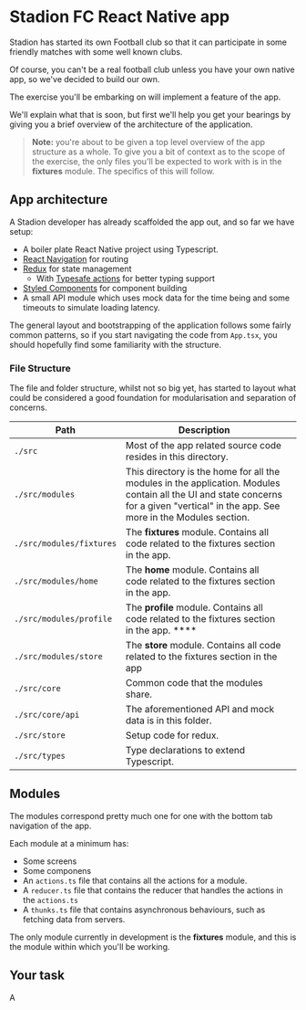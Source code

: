 # Stadion FC React Native app

Stadion has started its own Football club so that it can participate in some friendly matches with some well known clubs.

Of course, you can't be a real football club unless you have your own native app, so we've decided to build our own.

The exercise you'll be embarking on will implement a feature of the app.

We'll explain what that is soon, but first we'll help you get your bearings by giving you a brief overview of the architecture of the application.

> **Note:**  you're about to be given a top level overview of the app structure as a whole. To give you a bit of context as to the scope of the exercise, the only files you'll be expected to work with is in the **fixtures** module. The specifics of this will follow.

## App architecture

A Stadion developer has already scaffolded the app out, and so far we have setup:

- A boiler plate React Native project using Typescript.
- [React Navigation](https://github.com/react-navigation/react-navigation) for routing
- [Redux](https://redux.js.org) for state management
  - With [Typesafe actions](https://github.com/piotrwitek/typesafe-actions) for better typing support
- [Styled Components](https://www.styled-components.com) for component building
- A small API module which uses mock data for the time being and some timeouts to simulate loading latency.

The general layout and bootstrapping of the application follows some fairly common patterns, so if you start navigating the code from `App.tsx`, you should hopefully find some familiarity with the structure.

### File Structure

The file and folder structure, whilst not so big yet, has started to layout what could be considered a good foundation for modularisation and separation of concerns.

| Path                     | Description                                                  |      |
| ------------------------ | ------------------------------------------------------------ | ---- |
| `./src`                  | Most of the app related source code resides in this directory. |      |
| `./src/modules`          | This directory is the home for all the modules in the application. Modules contain all the UI and state concerns for a given "vertical" in the app. See more in the Modules section. |      |
| `./src/modules/fixtures` | The **fixtures** module. Contains all code related to the fixtures section in the app. |      |
| `./src/modules/home`     | The **home** module. Contains all code related to the fixtures section in the app. |      |
| `./src/modules/profile`  | The **profile** module. Contains all code related to the fixtures section in the app. **** |      |
| `./src/modules/store`    | The **store** module. Contains all code related to the fixtures section in the app |      |
| `./src/core`             | Common code that the modules share.                          |      |
| `./src/core/api`         | The aforementioned API and mock data is in this folder.      |      |
| `./src/store`            | Setup code for redux.                                        |      |
| `./src/types`            | Type declarations to extend Typescript.                      |      |

## Modules

The modules correspond pretty much one for one with the bottom tab navigation of the app.

Each module at a minimum has:

- Some screens
- Some componens
- An `actions.ts` file that contains all the actions for a module.
- A `reducer.ts` file that contains the reducer that handles the actions in the `actions.ts`
- A `thunks.ts` file that contains asynchronous behaviours, such as fetching data from servers.

The only module currently in development is the **fixtures** module, and this is the module within which you'll be working.

## Your task

A

## 